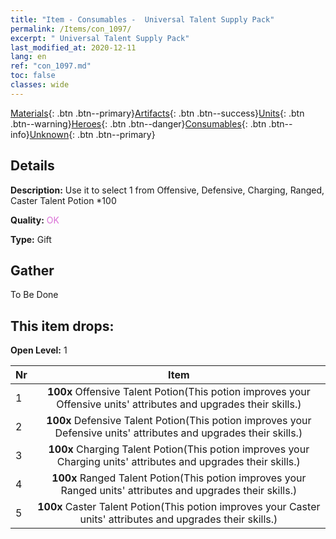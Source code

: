 ```yaml
---
title: "Item - Consumables -  Universal Talent Supply Pack"
permalink: /Items/con_1097/
excerpt: " Universal Talent Supply Pack"
last_modified_at: 2020-12-11
lang: en
ref: "con_1097.md"
toc: false
classes: wide
---
```

 [Materials](/Items/){: .btn .btn--primary}[Artifacts](/Items/Artifacts/){: .btn .btn--success}[Units](/Items/Units/){: .btn .btn--warning}[Heroes](/Items/Heroes/){: .btn .btn--danger}[Consumables](/Items/Consumables/){: .btn .btn--info}[Unknown](/Items/Unknown/){: .btn .btn--primary}

## Details
 **Description:** Use it to select 1 from Offensive, Defensive, Charging, Ranged, Caster Talent Potion *100

 **Quality:** <span style="color: #DA70D6">OK</span>

 **Type:** Gift

## Gather

  To Be Done

## This item drops:

 **Open Level:** 1

  | Nr |      Item    |
  |:---|:------------:|
  | 1 |  **100x** Offensive Talent Potion(This potion improves your Offensive units' attributes and upgrades their skills.) | 
  | 2 |  **100x** Defensive Talent Potion(This potion improves your Defensive units' attributes and upgrades their skills.) | 
  | 3 |  **100x** Charging Talent Potion(This potion improves your Charging units' attributes and upgrades their skills.) | 
  | 4 |  **100x** Ranged Talent Potion(This potion improves your Ranged units' attributes and upgrades their skills.) | 
  | 5 |  **100x** Caster Talent Potion(This potion improves your Caster units' attributes and upgrades their skills.) | 
